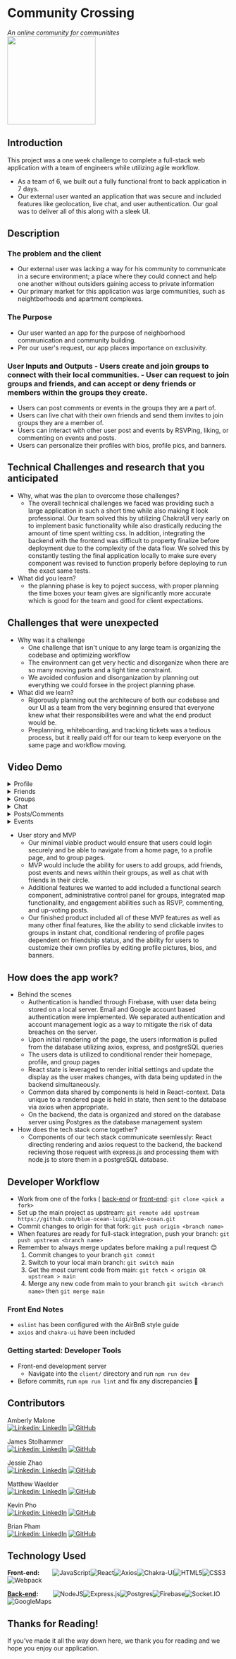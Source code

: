 # Community Crossing
*An online community for communitites*\
<img src="https://raw.githubusercontent.com/blue-ocean-luigi/front-end/main/client/dist/static/logo2.png" width="200" height="200">

## Introduction

This project was a one week challenge to complete a full-stack web application with a team of engineers while utilizing agile workflow.

  * As a team of 6, we built out a fully functional front to back application in 7 days.
  * Our external user wanted an application that was secure and included features like geolocation, live chat, and user authentication. Our goal was to deliver all of this along with a sleek UI.

## Description

### The problem and the client
  - Our external user was lacking a way for his community to communicate in a secure environment; a place where they could connect and help one another without outsiders gaining access to private information
  - Our primary market for this application was large communities, such as neightborhoods and apartment complexes.
### The Purpose
  - Our user wanted an app for the purpose of neighborhood communication and community building.
  - Per our user's request, our app places importance on exclusivity.
### User Inputs and Outputs - Users create and join groups to connect with their local communities.  - User can request to join groups and friends, and can accept or deny friends or members within the groups they create.
  - Users can post comments or events in the groups they are a part of.
  - Users can live chat with their own friends and send them invites to join groups they are a member of.
  - Users can interact with other user post and events by RSVPing, liking, or commenting on events and posts.
  - Users can personalize their profiles with bios, profile pics, and banners.

## Technical Challenges and research that you anticipated

  * Why, what was the plan to overcome those challenges?
    - The overall technical challenges we faced was providing such a large application in such a short time while also making it look professional. Our team solved this by utilizing ChakraUI very early on to implement basic functionality while also drastically reducing the amount of time spent writting css. In addition, integrating the backend with the frontend was difficult to property finalize before deployment due to the complexity of the data flow. We solved this by constantly testing the final application locally to make sure every component was revised to function properly before deploying to run the exact same tests.
  * What did you learn?
    - the planning phase is key to poject success, with proper planning the time boxes your team gives are significantly more accurate which is good for the team and good for client expectations.

## Challenges that were unexpected

  * Why was it a challenge
    - One challenge that isn't unique to any large team is organizing the codebase and optimizing workflow
    - The environment can get very hectic and disorganize when there are so many moving parts and a tight time constraint.
    - We avoided confusion and disorganization by planning out everything we could forsee in the project planning phase.
  * What did we learn?
    - Rigorously planning out the architecure of both our codebase and our UI as a team from the very beginning ensured that everyone knew what their responsibilites were and what the end product would be.
    - Preplanning, whiteboarding, and tracking tickets was a tedious process, but it really paid off for our team to keep everyone on the same page and workflow moving.

## Video Demo
<details><summary>Profile</summary>

![biobannerswap](https://user-images.githubusercontent.com/107714292/194730545-0e92e99a-bde6-44d1-b39b-7cd140bc0f98.gif)

</details>
 
<details><summary>Friends</summary>
  
![acc frnd req](https://user-images.githubusercontent.com/107714292/194730796-83ed73f5-3f11-47d9-9a6f-d3a78a1fcc8e.gif)

</details>

<details><summary>Groups</summary>

![acc grp req](https://user-images.githubusercontent.com/107714292/194730569-eba4f8d3-5338-41d4-b68a-94c21d83bbfd.gif)
![joingroup](https://user-images.githubusercontent.com/107714292/194730571-945092d7-9f7e-4166-bd26-8443fdd4e862.gif)

</details>

<details><summary>Chat</summary>

![chat](https://user-images.githubusercontent.com/107714292/194730557-7d8b75f0-57ac-4dfd-b2c5-c72fd6a99b1c.gif)

</details>
 
<details><summary>Posts/Comments</summary>
  
![likepostcomment](https://user-images.githubusercontent.com/107714292/194730799-c75427b6-18a8-467f-adeb-303f445a2107.gif)

</details>

<details><summary>Events</summary>
  
![newevent](https://user-images.githubusercontent.com/107714292/194730576-8057fe30-2d4a-43a3-bea0-d7e312b19d94.gif)
![rsvptoevent](https://user-images.githubusercontent.com/107714292/194730578-f0dd9853-1111-4aa2-8317-738e58f1a38d.gif)

</details>
 
  * User story and MVP
    - Our minimal viable product would ensure that users could login securely and be able to navigate from a home page, to a profile page, and to group pages.
    - MVP would include the ability for users to add groups, add friends, post events and news within their groups, as well as chat with friends in their circle.
    - Additional features we wanted to add included a functional search component, administrative control panel for groups, integrated map functionality, and engagement abilities such as RSVP, commenting, and up-voting posts.
    - Our finished product included all of these MVP features as well as many other final features, like the ability to send clickable invites to groups in instant chat, conditional rendering of profile pages dependent on friendship status, and the ability for users to customize their own profiles by editing profile pictures, bios, and banners.

## How does the app work?

  * Behind the scenes
    - Authentication is handled through Firebase, with user data being stored on a local server. Email and Google account based authentication were implemented. We separated authentication and account management logic as a way to mitigate the risk of data breaches on the server.
    - Upon initial rendering of the page, the users information is pulled from the database utilizing axios, express, and postgreSQL queries
    - The users data is utilized to conditional render their homepage, profile, and group pages
    - React state is leveraged to render initial settings and update the display as the user makes changes, with data being updated in the backend simultaneously.
    - Common data shared by components is held in React-context. Data unique to a rendered page is held in state, then sent to the database via axios when appropriate.
    - On the backend, the data is organized and stored on the database server using Postgres as the database management system
  * How does the tech stack come together?
    - Components of our tech stack communicate seemlessly: React directing rendering and axios request to the backend, the backend recieving those request with express.js and processing them with node.js to store them in a postgreSQL database.

## Developer Workflow

  * Work from one of the forks ( [back-end](https://github.com/blue-ocean-luigi/back-end) or [front-end](https://github.com/blue-ocean-luigi/front-end): `git clone <pick a fork>`
  * Set up the main project as upstream: `git remote add upstream https://github.com/blue-ocean-luigi/blue-ocean.git`
  * Commit changes to origin for that fork: `git push origin <branch name>`
  * When features are ready for full-stack integration, push your branch: `git push upstream <branch name>`
  * Remember to always merge updates before making a pull request 😊
    1. Commit changes to your branch `git commit`
    2. Switch to your local main branch: `git switch main`
    3. Get the most current code from main: `git fetch < origin OR upstream > main`
    4. Merge any new code from main to your branch `git switch <branch name>` then `git merge main`


### Front End Notes

* `eslint` has been configured with the AirBnB style guide
* `axios` and `chakra-ui` have been included

### Getting started: Developer Tools

* Front-end development server
  - Navigate into the `client/` directory and run `npm run dev`
* Before commits, run `npm run lint` and fix any discrepancies 🙏

## Contributors

Amberly Malone\
[![Linkedin: LinkedIn](https://img.shields.io/badge/linkedin-%230077B5.svg?style=for-the-badge&logo=linkedin&logoColor=white&link=https://www.linkedin.com/in/amberly-n-malone/)](https://www.linkedin.com/in/amberly-n-malone/)
[![GitHub](https://img.shields.io/badge/github-%23121011.svg?style=for-the-badge&logo=github&logoColor=white&link=https://github.com/amberlyM)](https://github.com/amberlyM)

James Stolhammer\
[![Linkedin: LinkedIn](https://img.shields.io/badge/linkedin-%230077B5.svg?style=for-the-badge&logo=linkedin&logoColor=white&link=https://www.linkedin.com/in/james-stolhammer/)](https://www.linkedin.com/in/james-stolhammer/)
[![GitHub](https://img.shields.io/badge/github-%23121011.svg?style=for-the-badge&logo=github&logoColor=white&link=https://github.com/stolinator)](https://github.com/stolinator)

Jessie Zhao\
[![Linkedin: LinkedIn](https://img.shields.io/badge/linkedin-%230077B5.svg?style=for-the-badge&logo=linkedin&logoColor=white&link=https://www.linkedin.com/in/jessiezhao8/)](https://www.linkedin.com/in/jessiezhao8/)
[![GitHub](https://img.shields.io/badge/github-%23121011.svg?style=for-the-badge&logo=github&logoColor=white&link=https://github.com/jzthacoder)](https://github.com/jzthacoder)

Matthew Waelder\
[![Linkedin: LinkedIn](https://img.shields.io/badge/linkedin-%230077B5.svg?style=for-the-badge&logo=linkedin&logoColor=white&link=https://www.linkedin.com/in/mattwaelder/)](https://www.linkedin.com/in/mattwaelder/)
[![GitHub](https://img.shields.io/badge/github-%23121011.svg?style=for-the-badge&logo=github&logoColor=white&link=https://github.com/mattwaelder)](https://github.com/mattwaelder)

Kevin Pho\
[![Linkedin: LinkedIn](https://img.shields.io/badge/linkedin-%230077B5.svg?style=for-the-badge&logo=linkedin&logoColor=white&link=https://www.linkedin.com/in/kevinpho/)](https://www.linkedin.com/in/kevinpho/)
[![GitHub](https://img.shields.io/badge/github-%23121011.svg?style=for-the-badge&logo=github&logoColor=white&link=https://github.com/phok1012)](https://github.com/phok1012)

Brian Pham\
[![Linkedin: LinkedIn](https://img.shields.io/badge/linkedin-%230077B5.svg?style=for-the-badge&logo=linkedin&logoColor=white&link=https://www.linkedin.com/in/lbrian-phaml/)](https://www.linkedin.com/in/lbrian-phaml/)
[![GitHub](https://img.shields.io/badge/github-%23121011.svg?style=for-the-badge&logo=github&logoColor=white&link=https://github.com/brianpham97)](https://github.com/brianpham97)

## Technology Used

**Front-end:** &emsp;&nbsp;&nbsp;
![JavaScript](https://img.shields.io/badge/javascript-%23323330.svg?style=for-the-badge&logo=javascript&logoColor=%23F7DF1E)![React](https://img.shields.io/badge/react-%2320232a.svg?style=for-the-badge&logo=react&logoColor=%2361DAFB)![Axios](https://img.shields.io/badge/axios-5a29e4.svg?style=for-the-badge&logo=axios&logoColor=white)![Chakra-UI](https://img.shields.io/badge/Chakra--UI-319795?style=for-the-badge&logo=chakra-ui&logoColor=white)![HTML5](https://img.shields.io/badge/html5-%23E34F26.svg?style=for-the-badge&logo=html5&logoColor=white)![CSS3](https://img.shields.io/badge/css3-%231572B6.svg?style=for-the-badge&logo=css3&logoColor=white)![Webpack](https://img.shields.io/badge/webpack-%238DD6F9.svg?style=for-the-badge&logo=webpack&logoColor=black)

**[Back-end](https://github.com/blue-ocean-luigi/Server):** &emsp;&nbsp; &nbsp;
![NodeJS](https://img.shields.io/badge/node.js-6DA55F?style=for-the-badge&logo=node.js&logoColor=white)![Express.js](https://img.shields.io/badge/express.js-%23404d59.svg?style=for-the-badge&logo=express&logoColor=%2361DAFB)![Postgres](https://img.shields.io/badge/PostgreSQL-316192?style=for-the-badge&logo=postgresql&logoColor=white)![Firebase](https://img.shields.io/badge/firebase-ffca28?style=for-the-badge&logo=firebase&logoColor=black)![Socket.IO](https://img.shields.io/badge/Socket.io-010101?&style=for-the-badge&logo=Socket.io&logoColor=white)![GoogleMaps](https://img.shields.io/badge/Google_Cloud-4285F4?style=for-the-badge&logo=google-cloud&logoColor=white)

## Thanks for Reading!
If you've made it all the way down here, we thank you for reading and we hope you enjoy our application.
